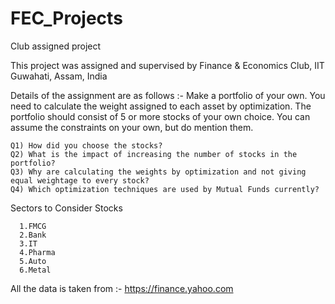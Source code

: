 # FEC_Projects

Club assigned project

This project was assigned and supervised by Finance & Economics Club, IIT Guwahati, Assam, India

Details of the assignment are as follows :-
Make a portfolio of your own. You need to calculate the weight assigned to each asset by optimization. The portfolio should consist of 5 or more stocks of your own choice. You can assume the constraints on your own, but do mention them.

    Q1) How did you choose the stocks?
    Q2) What is the impact of increasing the number of stocks in the portfolio?
    Q3) Why are calculating the weights by optimization and not giving equal weightage to every stock?
    Q4) Which optimization techniques are used by Mutual Funds currently?

Sectors to Consider Stocks 
  
      1.FMCG
      2.Bank
      3.IT
      4.Pharma
      5.Auto
      6.Metal

All the data is taken from :- https://finance.yahoo.com

